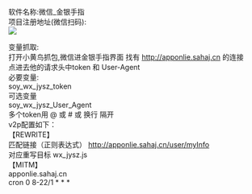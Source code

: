软件名称:微信_金银手指 \
项目注册地址(微信扫码):\
<img src="https://raw.githubusercontent.com/msechen/script/master/photo_2021-09-26_22-41-18.jpg"></img>

变量抓取: \
打开小黄鸟抓包,微信进金银手指界面 找有 http://apponlie.sahaj.cn 的连接 \
点进去他的请求头中token 和 User-Agent \
必要变量: \
soy_wx_jysz_token \
可选变量 \
soy_wx_jysz_User_Agent \
多个token用 @ 或 # 或 换行 隔开 \
v2p配置如下： \
【REWRITE】 \
匹配链接（正则表达式） http://apponlie.sahaj.cn/user/myInfo \
对应重写目标   wx_jysz.js \
【MITM】   \
apponlie.sahaj.cn \
cron 0 8-22/1 * * * 
